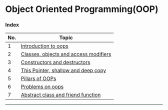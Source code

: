 # Object Oriented Programming(OOP)

### Index

| No. | Topic                                                                       |
| --- | --------------------------------------------------------------------------- |
| 1   | [Introduction to oops](./1_introduction.md)                                 |
| 2   | [Classes, objects and access modifiers](./2_classesAndObjects.md)           |
| 3   | [Constructors and destructors](./3_constructorsAndDestructors.md)           |
| 4   | [This Pointer, shallow and deep copy](./4_thisPointerAndCopy.md)            |
| 5   | [Pillars of OOPs](./5_pillarsOfOOPs.md)                                     |
| 6   | [Problems on oops](./6_problems.md)                                         |
| 7   | [Abstract class and friend function](./7_abstractClassAndFriendFunction.md) |

---
